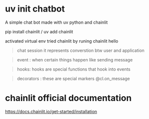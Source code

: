 # uv init chatbot

A simple chat bot made with uv python and chainlit


pip install chainlit / uv add chainlit

activated virtual env
tried chainlit by runing chainlit hello


> chat session it represents converstion btw user and application

> event : when certain things happen like sending message

> hooks: hooks are special functions that hook into events

> decorators : these are special markers @cl.on_message


# chainlit official documentation 
https://docs.chainlit.io/get-started/installation